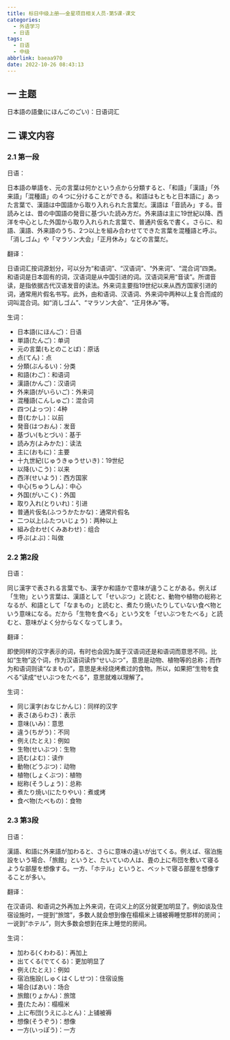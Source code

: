 ```yaml
---
title: 标日中级上册——金星项目相关人员-第5课-课文
categories:
  - 外语学习
  - 日语
tags:
  - 日语
  - 中级
abbrlink: baeaa970
date: 2022-10-26 08:43:13
---
```

## 一 主题

日本語の語彙(にほんごのごい)：日语词汇

<!--more-->

## 二 课文内容

### 2.1 第一段

日语：

日本語の単語を、元の言葉は何かという点から分類すると、「和語」「漢語」「外来語」「混種語」の４つに分けることができる。和語はもともと日本語に」あった言葉で、漢語は中国語から取り入れられた言葉だ。漢語は「音読み」する。音読みとは、昔の中国語の発音に基づいた読み方だ。外来語は主に19世紀以降、西洋を中心とした外国から取り入れられた言葉で、普通片仮名で書く。さらに、和語、漢語、外来語のうち、2つ以上を組み合わせてできた言葉を混種語と呼ぶ。「消しゴム」や「マラソン大会」「正月休み」などの言葉だ。

翻译：

日语词汇按词源划分，可以分为“和语词”、“汉语词”、“外来词”、“混合词”四类。和语词是日本固有的词，汉语词是从中国引进的词。汉语词采用“音读”。所谓音读，是指依据古代汉语发音的读法。外来词主要指19世纪以来从西方国家引进的词，通常用片假名书写。此外，由和语词、汉语词、外来词中两种以上复合而成的词叫混合词。如“消しゴム”、“マラソン大会”、“正月休み”等。

生词：

* 日本語(にほんご)：日语
* 単語(たんご)：单词
* 元の言葉(もとのことば)：原话
* 点(てん)：点
* 分類(ぶんるい)：分类
* 和語(わご)：和语词
* 漢語(かんご)：汉语词
* 外来語(がいらいご)：外来词
* 混種語(こんしゅご)：混合词
* 四つ(よっつ)：4种
* 昔(むかし)：以前
* 発音(はつおん)：发音
* 基づい(もとづい)：基于
* 読み方(よみかた)：读法
* 主に(おもに)：主要
* 十九世紀(じゅうきゅうせいき)：19世纪
* 以降(いこう)：以来
* 西洋(せいよう)：西方国家
* 中心(ちゅうしん)：中心
* 外国(がいこく)：外国
* 取り入れ(とりいれ)：引进
* 普通片仮名(ふつうかたかな)：通常片假名
* 二つ以上(ふたついじょう)：两种以上
* 組み合わせ(くみあわせ)：组合
* 呼ぶ(よぶ)：叫做

### 2.2 第2段

日语：

同じ漢字で表される言葉でも、漢字か和語かで意味が違うことがある。例えば「生物」という言葉は、漢語として「せいぶつ」と読むと、動物や植物の総称となるが、和語として「なまもの」と読むと、煮たり焼いたりしていない食べ物という意味になる。だから「生物を食べる」という文を「せいぶつをたべる」と読むと、意味がよく分からなくなってしまう。

翻译：

即使同样的汉字表示的词，有时也会因为属于汉语词还是和语词而意思不同。比如“生物”这个词，作为汉语词读作“せいぶつ”，意思是动物、植物等的总称；而作为和语词则读“なまもの”，意思是未经烧烤煮过的食物。所以，如果把“生物を食べる”读成“せいぶつをたべる”，意思就难以理解了。

生词：

* 同じ漢字(おなじかんじ)：同样的汉字
* 表さ(あらわさ)：表示
* 意味(いみ)：意思
* 違う(ちがう)：不同
* 例え(たとえ)：例如
* 生物(せいぶつ)：生物
* 読む(よむ)：读作
* 動物(どうぶつ)：动物
* 植物(しょくぶつ)：植物
* 総称(そうしょう)：总称
* 煮たり焼い(にたりやい)：煮或烤
* 食べ物(たべもの)：食物

### 2.3 第3段

日语：

漢語、和語に外来語が加わると、さらに意味の違いが出てくる。例えば、宿泊施設をいう場合、「旅館」というと、たいていの人は、畳の上に布団を敷いて寝るような部屋を想像する。一方、「ホテル」というと、ベットで寝る部屋を想像することが多い。

翻译：

在汉语词、和语词之外再加上外来词，在词义上的区分就更加明显了。例如谈及住宿设施时，一提到“旅馆”，多数人就会想到像在榻榻米上铺被褥睡觉那样的房间；一说到“ホテル”，则大多数会想到在床上睡觉的房间。

生词：

* 加わる(くわわる)：再加上
* 出てくる(でてくる)：更加明显了
* 例え(たとえ)：例如
* 宿泊施設(しゅくはくしせつ)：住宿设施
* 場合(ばあい)：场合
* 旅館(りょかん)：旅馆
* 畳(たたみ)：榻榻米
* 上に布団(うえにふとん)：上铺被褥
* 想像(そうぞう)：想像
* 一方(いっぽう)：一方



